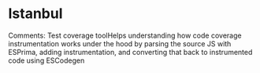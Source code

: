 # Istanbul

Comments: Test coverage toolHelps understanding how code coverage instrumentation works under the hood by parsing the source JS with ESPrima, adding instrumentation, and converting that back to instrumented code using ESCodegen